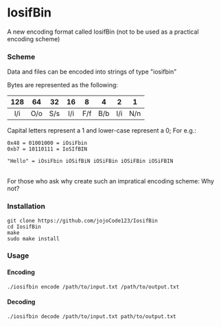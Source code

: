 # IosifBin
A new encoding format called IosifBin (not to be used as a practical encoding scheme)

### Scheme
Data and files can be encoded into strings of type "iosifbin"

Bytes are represented as the following:

|128  |64   |32   |16   |8    |4    |2    |1    |
|:---:|:---:|:---:|:---:|:---:|:---:|:---:|:---:|
|I/i  |O/o  |S/s  |I/i  |F/f  |B/b  |I/i  |N/n  |

Capital letters represent a 1 and lower-case represent a 0; For e.g.:

```
0x48 = 01001000 = iOsiFbin
0xb7 = 10110111 = IoSIfBIN

"Hello" = iOsiFbin iOSifBiN iOSiFBin iOSiFBin iOSiFBIN
```
\
For those who ask why create such an impratical encoding scheme:
Why not?

### Installation
```
git clone https://github.com/jojoCode123/IosifBin
cd IosifBin
make
sudo make install
```

### Usage
#### Encoding
`./iosifbin encode /path/to/input.txt /path/to/output.txt`

#### Decoding
`./iosifbin decode /path/to/input.txt path/to/output.txt`